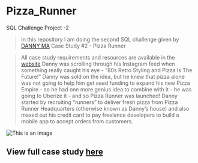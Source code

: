 # Pizza_Runner
SQL Challenge Project -2
>In this repository I am doing the second SQL challenge given by [DANNY MA](https://www.linkedin.com/in/datawithdanny/) Case Study #2 - Pizza Runner

>All case study requirements and resources are available in the [website](https://8weeksqlchallenge.com/case-study-2/)
>Danny was scrolling through his Instagram feed when something really caught his eye - “80s Retro Styling and Pizza Is The Future!”
>Danny was sold on the idea, but he knew that pizza alone was not going to help him get seed funding to expand his new Pizza Empire - so he had one more genius idea to combine with it - he was going to Uberize it - and so Pizza Runner was launched!
>Danny started by recruiting “runners” to deliver fresh pizza from Pizza Runner Headquarters (otherwise known as Danny’s house) and also maxed out his credit card to pay freelance developers to build a mobile app to accept orders from customers.

![This is an image](https://8weeksqlchallenge.com/images/case-study-designs/2.png)


## View full case study [here](https://8weeksqlchallenge.com/case-study-2/)



